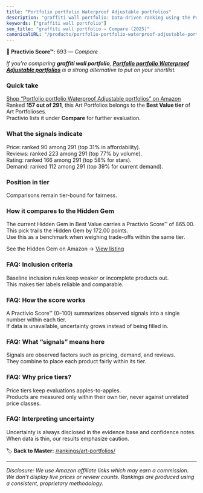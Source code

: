 ```yaml
---
title: "Portfolio portfolio Waterproof Adjustable portfolios"
description: "graffiti wall portfolio: Data-driven ranking using the Practivio Score™. Positioned by quality, value, demand, findability, momentum."
keywords: ["graffiti wall portfolio"]
seo_title: "graffiti wall portfolio — Compare (2025)"
canonicalURL: "/products/portfolio-portfolio-waterproof-adjustable-portfolios-B0D9LH4WL9/"
---
```


**🛒 Practivio Score™:** 693 — _Compare_


*If you're comparing **graffiti wall portfolio**, **[Portfolio portfolio Waterproof Adjustable portfolios](https://www.amazon.com/dp/B0D9LH4WL9?tag=practivio-20)** is a strong alternative to put on your shortlist.*
### Quick take
[Shop “Portfolio portfolio Waterproof Adjustable portfolios” on Amazon](https://www.amazon.com/dp/B0D9LH4WL9?tag=practivio-20)
Ranked **157 out of 291**, this Art Portfolios belongs to the **Best Value tier** of Art Portfolioses.  
Practivio lists it under **Compare** for further evaluation.

### What the signals indicate
Price: ranked 90 among 291 (top 31% in affordability).  
Reviews: ranked 223 among 291 (top 77% by volume).  
Rating: ranked 166 among 291 (top 58% for stars).  
Demand: ranked 112 among 291 (top 39% for current demand).

### Position in tier
Comparisons remain tier-bound for fairness.

### How it compares to the Hidden Gem
The current Hidden Gem in Best Value carries a Practivio Score™ of 865.00.  
This pick trails the Hidden Gem by 172.00 points.  
Use this as a benchmark when weighing trade-offs within the same tier.  

See the Hidden Gem on Amazon → [View listing](https://www.amazon.com/dp/B0CKX61ML4?tag=practivio-20)

### FAQ: Inclusion criteria
Baseline inclusion rules keep weaker or incomplete products out.  
This makes tier labels reliable and comparable.

### FAQ: How the score works
A Practivio Score™ (0–100) summarizes observed signals into a single number within each tier.  
If data is unavailable, uncertainty grows instead of being filled in.

### FAQ: What “signals” means here
Signals are observed factors such as pricing, demand, and reviews.  
They combine to place each product fairly within its tier.

### FAQ: Why price tiers?
Price tiers keep evaluations apples-to-apples.  
Products are measured only within their own tier, never against unrelated price classes.

### FAQ: Interpreting uncertainty
Uncertainty is always disclosed in the evidence base and confidence notes.  
When data is thin, our results emphasize caution.

<!-- Missing template for Compare/CompareWithinPriceClass -->


🏷️ **Back to Master:** [/rankings/art-portfolios/](/rankings/art-portfolios/)

---
_Disclosure: We use Amazon affiliate links which may earn a commission. We don’t display live prices or review counts. Rankings are produced using a consistent, proprietary methodology._
